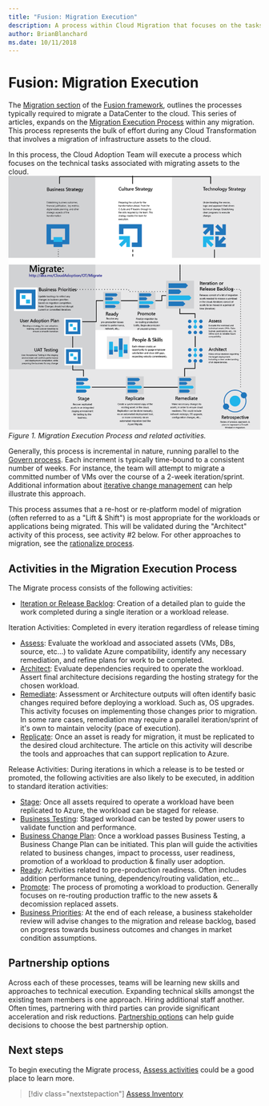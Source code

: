 ```yaml
---
title: "Fusion: Migration Execution"
description: A process within Cloud Migration that focuses on the tasks of migrating workloads to the cloud
author: BrianBlanchard
ms.date: 10/11/2018
---
```


# Fusion: Migration Execution

The [Migration section](../overview.md) of the [Fusion framework](../../overview.md), outlines the processes typically required to migrate a DataCenter to the cloud. This series of articles, expands on the [Migration Execution Process](overview.md) within any migration. This process represents the bulk of effort during any Cloud Transformation that involves a migration of infrastructure assets to the cloud.
  
In this process, the Cloud Adoption Team will execute a process which focuses on the technical tasks associated with migrating assets to the cloud.
![Migration Execution Process and related activities](../../_images/migration-execute.png)
*Figure 1. Migration Execution Process and related activities.*

Generally, this process is incremental in nature, running parallel to the [Govern process](../govern/overview.md). Each increment is typically time-bound to a consistent number of weeks. For instance, the team will attempt to migrate a committed number of VMs over the course of a 2-week iteration/sprint. Additional information about [iterative change management](../plan/iterative-change-management.md) can help illustrate this approach.

This process assumes that a re-host or re-platform model of migration (often referred to as a "Lift & Shift") is most appropriate for the workloads or applications being migrated. This will be validated during the "Architect" activity of this process, see activity #2 below. For other approaches to migration, see the [rationalize process](../../digital-estate/rationalize.md).

## Activities in the Migration Execution Process

The Migrate process consists of the following activities:

* [Iteration or Release Backlog](iteration-release-backlog.md): Creation of a detailed plan to guide the work completed during a single iteration or a workload release.

Iteration Activities: Completed in every iteration regardless of release timing

* [Assess](assess.md): Evaluate the workload and associated assets (VMs, DBs, source, etc...) to validate Azure compatibility, identify any necessary remediation, and refine plans for work to be completed.
* [Architect](architect.md): Evaluate dependencies required to operate the workload. Assert final architecture decisions regarding the hosting strategy for the chosen workload.
* [Remediate](remediate.md): Assessment or Architecture outputs will often identify basic changes required before deploying a workload. Such as, OS upgrades. This activity focuses on implementing those changes prior to migration. In some rare cases, remediation may require a parallel iteration/sprint of it's own to maintain velocity (pace of execution).
* [Replicate](replicate.md): Once an asset is ready for migration, it must be replicated to the desired cloud architecture. The article on this activity will describe the tools and approaches that can support replication to Azure.

Release Activities: During iterations in which a release is to be tested or promoted, the following activities are also likely to be executed, in addition to standard iteration activities:

* [Stage](stage.md): Once all assets required to operate a workload have been replicated to Azure, the workload can be staged for release.
* [Business Testing](business-test.md): Staged workload can be tested by power users to validate function and performance.
* [Business Change Plan](business-change-plan.md): Once a workload passes Business Testing, a Business Change Plan can be initiated. This plan will guide the activities related to business changes, impact to processs, user readiness, promotion of a workload to production & finally user adoption.
* [Ready](ready.md): Activities related to pre-production readiness. Often includes addition performance tuning, dependency/routing validation, etc...
* [Promote](promote.md): The process of promoting a workload to production. Generally focuses on re-routing production traffic to the new assets & decomission replaced assets.
* [Business Priorities](business-priorities.md): At the end of each release, a business stakeholder review will advise changes to the migration and release backlog, based on progress towards business outcomes and changes in market condition assumptions.

## Partnership options

Across each of these processes, teams will be learning new skills and approaches to technical execution. Expanding technical skills amongst the existing team members is one approach. Hiring additional staff another. Often times, partnering with third parties can provide significant acceleration and risk reductions. [Partnership options](partnership-options.md) can help guide decisions to choose the best partnership option.

## Next steps

To begin executing the Migrate process, [Assess activities](assess.md) could be a good place to learn more.

> [!div class="nextstepaction"]
> [Assess Inventory](assess.md)